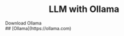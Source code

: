 <div align="center">
<h1>LLM with Ollama</h1>
</div>
<div>Download Ollama</div>
## [Ollama](https://ollama.com)